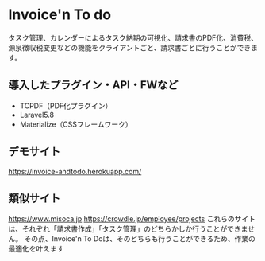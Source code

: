 Invoice'n To do
====
タスク管理、カレンダーによるタスク納期の可視化、請求書のPDF化、消費税、源泉徴収税変更などの機能をクライアントごと、請求書ごとに行うことができます。

## 導入したプラグイン・API・FWなど
- TCPDF（PDF化プラグイン）
- Laravel5.8
- Materialize（CSSフレームワーク）
## デモサイト
https://invoice-andtodo.herokuapp.com/
## 類似サイト
https://www.misoca.jp
https://crowdle.jp/employee/projects
これらのサイトは、それぞれ「請求書作成」「タスク管理」のどちらかしか行うことができません。
その点、Invoice'n To Doは、そのどちらも行うことができるため、作業の最適化を叶えます
